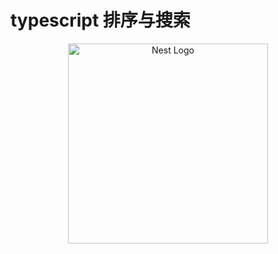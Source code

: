 # typescript 排序与搜索

<p align="center">
  <a href="https://github.com/chengdonglin/dm-ts-algo" target="blank"><img src="https://app.travis-ci.com/chengdonglin/dm-ts-algo.svg?branch=master" width="320" alt="Nest Logo" /></a>
</p>
